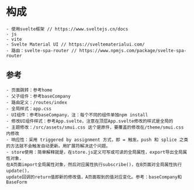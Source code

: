 # 构成
    - 使用svelte框架 // https://www.sveltejs.cn/docs
    - js
    - vite
    - Svelte Material UI // https://sveltematerialui.com/
    - 路由：svelte-spa-router // https://www.npmjs.com/package/svelte-spa-router
  
## 参考
    - 页面跳转：参考home
    - 父子组件：参考baseCompany
    - 路由定义：/routes/index
    - 全局样式：app.css
    - UI组件：参考baseCompany，注：每个不同的组件单独npm install
    - 修改UI组件样式：参考App.svelte，注意在顶层App.svelte修改的样式是全局的
    - 主题修改：/src/assets/smui.css 这个是原件，要覆盖的修改在/theme/smui.css 内修改
    - 响应性：采用 triggered by assignment 方式，即 = 触发。push 和 splice 之类的方法就不会触发自动更新。用扩展符解决这个问题。
    - store使用：简单解释就是，在store.js定义可写或可读的全局属性，export导出全局属性对象，
    在A页面import全局属性对象，然后对应属性执行subscribe()，在B页面对全局属性执行update()，
    update回调的return值即新的修改值，A页面取到的值对应变化。参考：baseCompany和BaseForm

